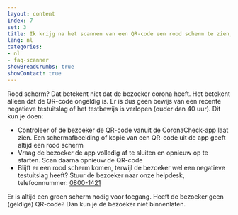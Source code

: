 ```yaml
---
layout: content
index: 7
set: 3
title: Ik krijg na het scannen van een QR-code een rood scherm te zien, wat nu?
lang: nl
categories:
- nl
- faq-scanner
showBreadCrumbs: true
showContact: true
---
```

Rood scherm? Dat betekent niet dat de bezoeker corona heeft. Het betekent alleen dat de QR-code ongeldig is. Er is dus geen bewijs van een recente negatieve testuitslag of het testbewijs is verlopen (ouder dan 40 uur). Dit kun je doen:

- Controleer of de bezoeker de QR-code vanuit de CoronaCheck-app laat zien. Een schermafbeelding of kopie van een QR-code uit de app geeft altijd een rood scherm
- Vraag de bezoeker de app volledig af te sluiten en opnieuw op te starten. Scan daarna opnieuw de QR-code
- Blijft er een rood scherm komen, terwijl de bezoeker wel een negatieve testuitslag heeft? Stuur de bezoeker naar onze helpdesk, telefoonnummer: <a href="tel:0800-1421">0800-1421</a>

Er is altijd een groen scherm nodig voor toegang. Heeft de bezoeker geen (geldige) QR-code? Dan kun je de bezoeker niet binnenlaten. 
